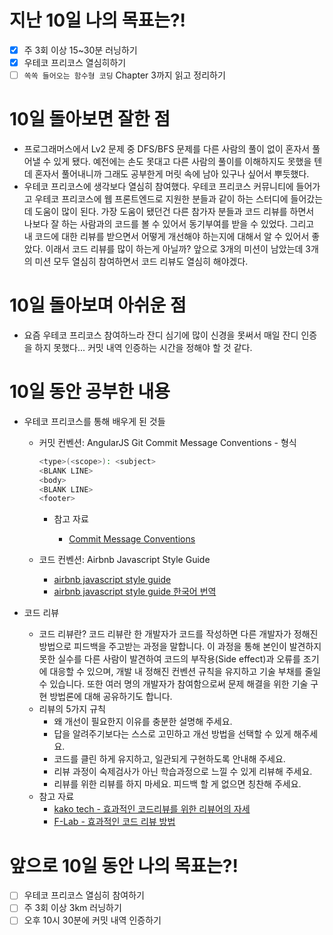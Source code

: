 # 지난 10일 나의 목표는?!

- [x] 주 3회 이상 15~30분 러닝하기
- [x] 우테코 프리코스 열심히하기
- [ ] `쏙쏙 들어오는 함수형 코딩` Chapter 3까지 읽고 정리하기

# 10일 돌아보면 잘한 점

- 프로그래머스에서 Lv2 문제 중 DFS/BFS 문제를 다른 사람의 풀이 없이 혼자서 풀어낼 수 있게 됐다. 예전에는 손도 못대고 다른 사람의 풀이를 이해하지도 못했을 텐데 혼자서 풀어내니까 그래도 공부한게 머릿 속에 남아 있구나 싶어서 뿌듯했다.
- 우테코 프리코스에 생각보다 열심히 참여했다. 우테코 프리코스 커뮤니티에 들어가고 우테코 프리코스에 웹 프론트엔드로 지원한 분들과 같이 하는 스터디에 들어갔는데 도움이 많이 된다. 가장 도움이 됐던건 다른 참가자 분들과 코드 리뷰를 하면서 나보다 잘 하는 사람과의 코드를 볼 수 있어서 동기부여를 받을 수 있었다. 그리고 내 코드에 대한 리뷰를 받으면서 어떻게 개선해야 하는지에 대해서 알 수 있어서 좋았다. 이래서 코드 리뷰를 많이 하는게 아닐까? 앞으로 3개의 미션이 남았는데 3개의 미션 모두 열심히 참여하면서 코드 리뷰도 열심히 해야겠다.

# 10일 돌아보며 아쉬운 점

- 요즘 우테코 프리코스 참여하느라 잔디 심기에 많이 신경을 못써서 매일 잔디 인증을 하지 못했다... 커밋 내역 인증하는 시간을 정해야 할 것 같다.

# 10일 동안 공부한 내용

- 우테코 프리코스를 통해 배우게 된 것들

  - 커밋 컨벤션: AngularJS Git Commit Message Conventions - 형식

    ```bash
    <type>(<scope>): <subject>
    <BLANK LINE>
    <body>
    <BLANK LINE>
    <footer>
    ```

    - 참고 자료

      - [Commit Message Conventions](https://gist.github.com/stephenparish/9941e89d80e2bc58a153)

  - 코드 컨벤션: Airbnb Javascript Style Guide
    - [airbnb javascript style guide](https://github.com/airbnb/javascript)
    - [airbnb javascript style guide 한국어 번역](https://github.com/tipjs/javascript-style-guide)

- 코드 리뷰
  - 코드 리뷰란? 코드 리뷰란 한 개발자가 코드를 작성하면 다른 개발자가 정해진 방법으로 피드백을 주고받는 과정을 말합니다. 이 과정을 통해 본인이 발견하지 못한 실수를 다른 사람이 발견하여 코드의 부작용(Side effect)과 오류를 조기에 대응할 수 있으며, 개발 내 정해진 컨벤션 규칙을 유지하고 기술 부채를 줄일 수 있습니다. 또한 여러 명의 개발자가 참여함으로써 문제 해결을 위한 기술 구현 방법론에 대해 공유하기도 합니다.
  - 리뷰의 5가지 규칙
    - 왜 개선이 필요한지 이유를 충분한 설명해 주세요.
    - 답을 알려주기보다는 스스로 고민하고 개선 방법을 선택할 수 있게 해주세요.
    - 코드를 클린 하게 유지하고, 일관되게 구현하도록 안내해 주세요.
    - 리뷰 과정이 숙제검사가 아닌 학습과정으로 느낄 수 있게 리뷰해 주세요.
    - 리뷰를 위한 리뷰를 하지 마세요. 피드백 할 게 없으면 칭찬해 주세요.
  - 참고 자료
    - [kako tech - 효과적인 코드리뷰를 위한 리뷰어의 자세](https://tech.kakao.com/posts/498)
    - [F-Lab - 효과적인 코드 리뷰 방법](https://f-lab.kr/insight/effective-code-review-20240519)

# 앞으로 10일 동안 나의 목표는?!

- [ ] 우테코 프리코스 열심히 참여하기
- [ ] 주 3회 이상 3km 러닝하기
- [ ] 오후 10시 30분에 커밋 내역 인증하기
